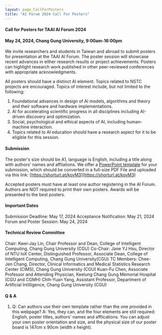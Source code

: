 ```yaml
---
layout: page_CallForPosters
title: "AI Forum 2024 Call For Posters"
---
```


#### Call for Posters for TAAI AI Forum 2024
#### May 24, 2024, Chang Gung University, 9:00am-16:00pm

We invite researchers and students in Taiwan and abroad to submit posters for presentation at the TAAI AI Forum. The poster session will showcase recent advances in either research results or project achievements. Posters can highlight research work published in other peer-reviewed conferences with appropriate acknowledgments. 

All posters should have a distinct AI element. Topics related to NSTC projects are encouraged. Topics of interest include, but not limited to the following:

1. Foundational advances in design of AI models, algorithms and theory and their software and hardware implementations.
2. AI for accelerating scientific progress in all disciplines including AI-driven discovery and optimization.
3. Social, psychological and ethical aspects of AI, including human-machine interaction. 
4. Topics related to AI education should have a research aspect for it to be eligible for this session.

#### Submission

The poster's size should be A1, language is English, including a title along with authors' names and affliations. We offer a [PowerPoint template](https://changgunguniversity-my.sharepoint.com/:p:/g/personal/d000019097_cgu_edu_tw/EZyukcZcilRJl2iz-QbwXmYBnXsZGwrtTfY9nlsGNGDBgQ?e=9ffwAs) for your submission, which should be converted in a full-size PDF File and uploaded via this link: [https://shorturl.at/kovM3](https://shorturl.at/kovM3)

Accepted posters must have at least one author registering in the AI Forum. Authors are NOT required to print their own posters. Awards will be presented to the best posters.

#### Important Dates
Submission Deadline: May 17, 2024
Acceptance Notification: May 21, 2024
Forum and Poster Session: May 24, 2024

#### Technical Review Committee
Chair: Kwei-Jay Lin, Chair Professor and Dean, College of Intelligent Computing, Chang Gung University (CGU)
Co-Chair: Jane YJ Hsu, Director of NTU IoX Center, Distinguished Professor, Associate Dean, College of Intelligent Computing, Chang Gung University(CGU)
TC Members:
Chee-Jen Chang, Director, Clinical Informatics and Medical Statistics Research Center (CIMS), Chang Gung University (CGU)
Kuan-Fu Chen, Associate Professor and Attending Physician, Keelung Chang Gung Memorial Hospital (CGU and CGMH)
Chih-Yuan Yang, Assistant Professor, Department of Artificial Intilligence, Chang Gung University (CGU)

#### Q & A
1. Q: Can authors use their own template rather than the one provided in this webpage? A: Yes, they can, and the four elements are still required: English, poster titles, authors' names and afflications. You can adjust your own poster orientation and size, and the physical size of our poster board is 147cm x 90cm (width x height).
